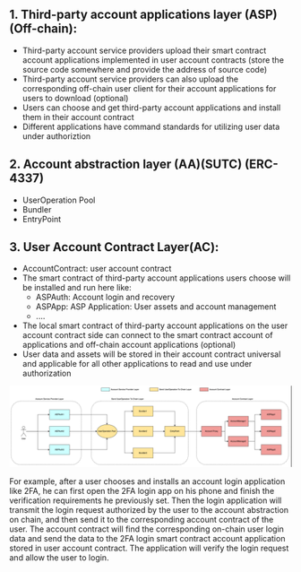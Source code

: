 ## 1. Third-party account applications layer (ASP) (Off-chain):

- Third-party account service providers upload their smart contract account applications implemented in user account contracts (store the source code somewhere and provide the address of source code)
- Third-party account service providers can also upload the corresponding off-chain user client for their account applications for users to download (optional)
- Users can choose and get third-party account applications and install them in their account contract
- Different applications have command standards for utilizing user data under authoriztion

## 2. Account abstraction layer (AA)(SUTC) (ERC-4337)

- UserOperation Pool
- Bundler
- EntryPoint

## 3. User Account Contract Layer(AC):

- AccountContract: user account contract
- The smart contract of third-party account applications users choose will be installed and run here like:
    - ASPAuth: Account login and recovery
    - ASPApp: ASP Application: User assets and account management
    - ....
- The local smart contract of third-party account applications on the user account contract side can connect to the smart contract account of applications and off-chain account applications (optional)
- User data and assets will be stored in their account contract universal and applicable for all other applications to read and use under authorization

![](../images/image-20230421144642176.png)

For example, after a user chooses and installs an account login application like 2FA, he can first open the 2FA login app on his phone and finish the verification requirements he previously set. Then the login application will transmit the login request authorized by the user to the account abstraction on chain, and then send it to the corresponding account contract of the user. The account contract will find the corresponding on-chain user login data and send the data to the 2FA login smart contract account application stored in user account contract. The application will verify the login request and allow the user to login.  
